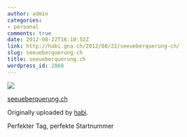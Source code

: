 ```yaml
---
author: admin
categories:
- personal
comments: true
date: 2012-08-22T16:10:52Z
link: http://habi.gna.ch/2012/08/22/seeueberquerung-ch/
slug: seeueberquerung-ch
title: seeueberquerung.ch
wordpress_id: 2868
---
```


[![](http://farm9.staticflickr.com/8301/7838948628_e85df57cae_m.jpg)](http://www.flickr.com/photos/habi/7838948628/)
   

 
  [seeueberquerung.ch](http://www.flickr.com/photos/habi/7838948628/)
    

  Originally uploaded by [habi](http://www.flickr.com/photos/habi/).
 



Perfekter Tag, perfekte Startnummer
  

